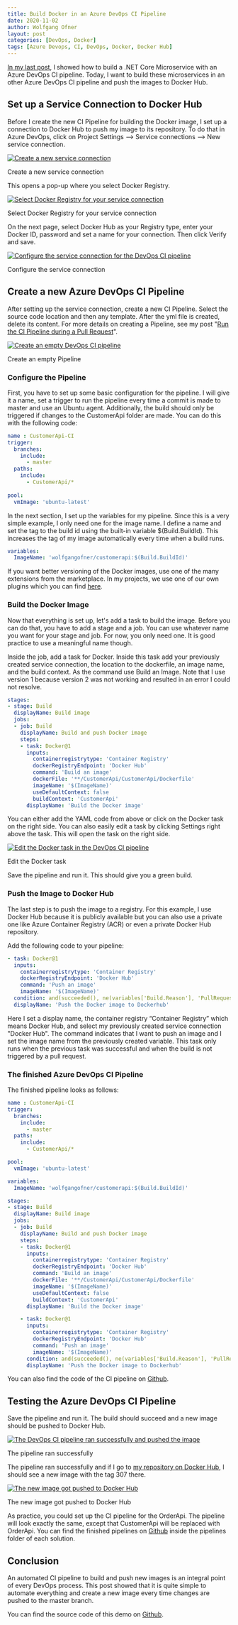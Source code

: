 ```yaml
---
title: Build Docker in an Azure DevOps CI Pipeline
date: 2020-11-02
author: Wolfgang Ofner
layout: post
categories: [DevOps, Docker]
tags: [Azure Devops, CI, DevOps, Docker, Docker Hub]
---
```

<a href="/run-the-ci-pipeline-during-pull-request/" target="_blank" rel="noopener noreferrer">In my last post</a>, I showed how to build a .NET Core Microservice with an Azure DevOps CI pipeline. Today, I want to build these microservices in an other Azure DevOps CI pipeline and push the images to Docker Hub.

## Set up a Service Connection to Docker Hub

Before I create the new CI Pipeline for building the Docker image, I set up a connection to Docker Hub to push my image to its repository. To do that in Azure DevOps, click on Project Settings --> Service connections --> New service connection.

<div class="col-12 col-sm-10 aligncenter">
  <a href="/assets/img/posts/2020/09/Create-a-new-service-connection.jpg"><img loading="lazy" src="/assets/img/posts/2020/09/Create-a-new-service-connection.jpg" alt="Create a new service connection" /></a>
  
  <p>
    Create a new service connection
  </p>
</div>

This opens a pop-up where you select Docker Registry.

<div class="col-12 col-sm-10 aligncenter">
  <a href="/assets/img/posts/2020/09/Select-Docker-Registry-for-your-service-connection.jpg"><img loading="lazy" src="/assets/img/posts/2020/09/Select-Docker-Registry-for-your-service-connection.jpg" alt="Select Docker Registry for your service connection" /></a>
  
  <p>
    Select Docker Registry for your service connection
  </p>
</div>

On the next page, select Docker Hub as your Registry type, enter your Docker ID, password and set a name for your connection. Then click Verify and save.

<div class="col-12 col-sm-10 aligncenter">
  <a href="/assets/img/posts/2020/09/Configure-the-service-connection.jpg"><img loading="lazy" src="/assets/img/posts/2020/09/Configure-the-service-connection.jpg" alt="Configure the service connection for the DevOps CI pipeline" /></a>
  
  <p>
    Configure the service connection
  </p>
</div>

## Create a new Azure DevOps CI Pipeline

After setting up the service connection, create a new CI Pipeline. Select the source code location and then any template. After the yml file is created, delete its content. For more details on creating a Pipeline, see my post "<a href="/run-the-ci-pipeline-during-pull-request/" target="_blank" rel="noopener noreferrer">Run the CI Pipeline during a Pull Request</a>".

<div class="col-12 col-sm-10 aligncenter">
  <a href="/assets/img/posts/Create-an-empty-DevOps-CI-pipeline.JPG"><img loading="lazy" src="/assets/img/posts/Create-an-empty-DevOps-CI-pipeline.JPG" alt="Create an empty DevOps CI pipeline" /></a>
  
  <p>
    Create an empty Pipeline
  </p>
</div>

### Configure the Pipeline

First, you have to set up some basic configuration for the pipeline. I will give it a name, set a trigger to run the pipeline every time a commit is made to master and use an Ubuntu agent. Additionally, the build should only be triggered if changes to the CustomerApi folder are made. You can do this with the following code:

```yaml  
name : CustomerApi-CI
trigger:
  branches:
    include:
      - master
  paths:
    include:
      - CustomerApi/*
 
pool:
  vmImage: 'ubuntu-latest'
```

In the next section, I set up the variables for my pipeline. Since this is a very simple example, I only need one for the image name. I define a name and set the tag to the build id using the built-in variable $(Build.BuildId). This increases the tag of my image automatically every time when a build runs.

```yaml  
variables:
  ImageName: 'wolfgangofner/customerapi:$(Build.BuildId)'  
```

If you want better versioning of the Docker images, use one of the many extensions from the marketplace. In my projects, we use one of our own plugins which you can find <a href="https://marketplace.visualstudio.com/items?itemName=4tecture.BuildVersioning" target="_blank" rel="noopener noreferrer">here</a>.

### Build the Docker Image

Now that everything is set up, let's add a task to build the image. Before you can do that, you have to add a stage and a job. You can use whatever name you want for your stage and job. For now, you only need one. It is good practice to use a meaningful name though.

Inside the job, add a task for Docker. Inside this task add your previously created service connection, the location to the dockerfile, an image name, and the build context. As the command use Build an Image. Note that I use version 1 because version 2 was not working and resulted in an error I could not resolve.

```yaml  
stages:
- stage: Build
  displayName: Build image
  jobs:  
  - job: Build
    displayName: Build and push Docker image
    steps:
    - task: Docker@1      
      inputs:
        containerregistrytype: 'Container Registry'
        dockerRegistryEndpoint: 'Docker Hub'
        command: 'Build an image'
        dockerFile: '**/CustomerApi/CustomerApi/Dockerfile'
        imageName: '$(ImageName)'
        useDefaultContext: false
        buildContext: 'CustomerApi'
      displayName: 'Build the Docker image'
```

You can either add the YAML code from above or click on the Docker task on the right side. You can also easily edit a task by clicking Settings right above the task. This will open the task on the right side.

<div class="col-12 col-sm-10 aligncenter">
  <a href="/assets/img/posts/Edit-the-Docker-task.JPG"><img loading="lazy" src="/assets/img/posts/Edit-the-Docker-task.JPG" alt="Edit the Docker task in the DevOps CI pipeline" /></a>
  
  <p>
    Edit the Docker task
  </p>
</div>

Save the pipeline and run it. This should give you a green build.

### Push the Image to Docker Hub

The last step is to push the image to a registry. For this example, I use Docker Hub because it is publicly available but you can also use a private one like Azure Container Registry (ACR) or even a private Docker Hub repository.

Add the following code to your pipeline:

```yaml  
- task: Docker@1      
  inputs:
    containerregistrytype: 'Container Registry'
    dockerRegistryEndpoint: 'Docker Hub'
    command: 'Push an image'
    imageName: '$(ImageName)'
  condition: and(succeeded(), ne(variables['Build.Reason'], 'PullRequest'))
  displayName: 'Push the Docker image to Dockerhub'
```

Here I set a display name, the container registry &#8220;Container Registry&#8221; which means Docker Hub, and select my previously created service connection "Docker Hub". The command indicates that I want to push an image and I set the image name from the previously created variable. This task only runs when the previous task was successful and when the build is not triggered by a pull request.

### The finished Azure DevOps CI Pipeline

The finished pipeline looks as follows:

```yaml  
name : CustomerApi-CI
trigger:
  branches:
    include:
      - master
  paths:
    include:
      - CustomerApi/*

pool:
  vmImage: 'ubuntu-latest'

variables:
  ImageName: 'wolfgangofner/customerapi:$(Build.BuildId)'

stages:
- stage: Build
  displayName: Build image
  jobs:  
  - job: Build
    displayName: Build and push Docker image
    steps:
    - task: Docker@1      
      inputs:
        containerregistrytype: 'Container Registry'
        dockerRegistryEndpoint: 'Docker Hub'
        command: 'Build an image'
        dockerFile: '**/CustomerApi/CustomerApi/Dockerfile'
        imageName: '$(ImageName)'
        useDefaultContext: false
        buildContext: 'CustomerApi'
      displayName: 'Build the Docker image'

    - task: Docker@1      
      inputs:
        containerregistrytype: 'Container Registry'
        dockerRegistryEndpoint: 'Docker Hub'
        command: 'Push an image'
        imageName: '$(ImageName)'
      condition: and(succeeded(), ne(variables['Build.Reason'], 'PullRequest'))
      displayName: 'Push the Docker image to Dockerhub'
```

You can also find the code of the CI pipeline on <a href="https://github.com/WolfgangOfner/MicroserviceDemo/blob/master/CustomerApi/pipelines/CustomerApi-CI.yml" target="_blank" rel="noopener noreferrer">Github</a>.

## Testing the Azure DevOps CI Pipeline

Save the pipeline and run it. The build should succeed and a new image should be pushed to Docker Hub.

<div class="col-12 col-sm-10 aligncenter">
  <a href="/assets/img/posts/The-pipeline-ran-successfully-and-pushed-the-image.jpg"><img loading="lazy" src="/assets/img/posts/The-pipeline-ran-successfully-and-pushed-the-image.jpg" alt="The DevOps CI pipeline ran successfully and pushed the image" /></a>
  
  <p>
    The pipeline ran successfully
  </p>
</div>

The pipeline ran successfully and if I go to <a href="https://hub.docker.com/r/wolfgangofner/customerapi/tags" target="_blank" rel="noopener noreferrer">my repository on Docker Hub</a>, I should see a new image with the tag 307 there.

<div class="col-12 col-sm-10 aligncenter">
  <a href="/assets/img/posts/The-new-image-got-pushed-to-Docker-Hub.JPG"><img loading="lazy" src="/assets/img/posts/The-new-image-got-pushed-to-Docker-Hub.JPG" alt="The new image got pushed to Docker Hub" /></a>
  
  <p>
    The new image got pushed to Docker Hub
  </p>
</div>

As practice, you could set up the CI pipeline for the OrderApi. The pipeline will look exactly the same, except that CustomerApi will be replaced with OrderApi. You can find the finished pipelines on <a href="https://github.com/WolfgangOfner/MicroserviceDemo" target="_blank" rel="noopener noreferrer">Github</a> inside the pipelines folder of each solution.

## Conclusion

An automated CI pipeline to build and push new images is an integral point of every DevOps process. This post showed that it is quite simple to automate everything and create a new image every time changes are pushed to the master branch.

You can find the source code of this demo on <a href="https://github.com/WolfgangOfner/MicroserviceDemo" target="_blank" rel="noopener noreferrer">Github</a>.